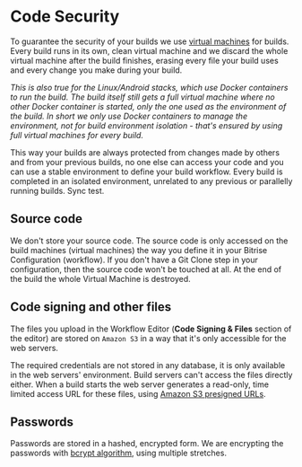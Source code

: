 # Code Security

To guarantee the security of your builds we use [virtual machines](https://github.com/OrganizationDummy/devcenter/tree/acf5f40e38b6dcf6fe62e839a4c04acb31fdebd2/infrastructure/virtual-machines/README.md) for builds. Every build runs in its own, clean virtual machine and we discard the whole virtual machine after the build finishes, erasing every file your build uses and every change you make during your build.

_This is also true for the Linux/Android stacks, which use Docker containers to run the build. The build itself still gets a full virtual machine where no other Docker container is started, only the one used as the environment of the build. In short we only use Docker containers to manage the environment, not for build environment isolation - that's ensured by using full virtual machines for every build._

This way your builds are always protected from changes made by others and from your previous builds, no one else can access your code and you can use a stable environment to define your build workflow. Every build is completed in an isolated environment, unrelated to any previous or parallelly running builds. Sync test. 

## Source code

We don't store your source code. The source code is only accessed on the build machines \(virtual machines\) the way you define it in your Bitrise Configuration \(workflow\). If you don't have a Git Clone step in your configuration, then the source code won't be touched at all. At the end of the build the whole Virtual Machine is destroyed.

## Code signing and other files

The files you upload in the Workflow Editor \(**Code Signing & Files** section of the editor\) are stored on `Amazon S3` in a way that it's only accessible for the web servers.

The required credentials are not stored in any database, it is only available in the web servers' environment. Build servers can't access the files directly either. When a build starts the web server generates a read-only, time limited access URL for these files, using [Amazon S3 presigned URLs](https://docs.aws.amazon.com/aws-sdk-php/v3/guide/service/s3-presigned-url.html).

## Passwords

Passwords are stored in a hashed, encrypted form. We are encrypting the passwords with [bcrypt algorithm](https://en.wikipedia.org/wiki/Bcrypt), using multiple stretches.

